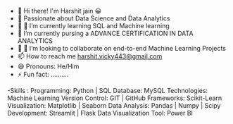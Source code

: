 - 👋 Hi there!  I'm Harshit jain 😀
- 👀 Passionate about Data Science and Data Analytics
- 🌱 🌱 I’m currently learning SQL and Machine learning
-  🔭 I’m currently pursing a ADVANCE CERTIFICATION IN DATA ANALYTICS
- 💞️ 👯 I’m looking to collaborate on end-to-end Machine Learning Projects
- 📫 How to reach me harshit.vicky443@gmail.com
- 😄 Pronouns: He/Him
- ⚡ Fun fact: ..........

-Skills :
Programming: Python | SQL 
Database: MySQL 
Technologies: Machine Learning
Version Control: GIT | GitHub
Frameworks: Scikit-Learn 
Visualization: Matplotlib | Seaborn
Data Analysis: Pandas | Numpy | Scipy
Development: Streamlit | Flask
Data Visualization Tool: Power BI 

<!---
harshitjain1099/harshitjain1099 is a ✨ special ✨ repository because its `README.md` (this file) appears on your GitHub profile.
You can click the Preview link to take a look at your changes.
--->
